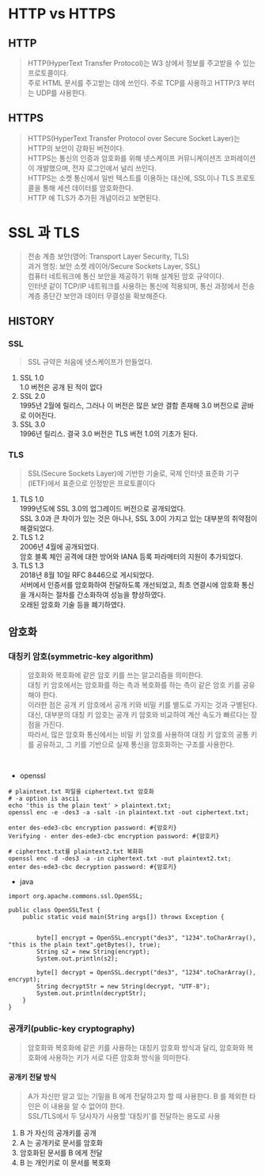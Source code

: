 # HTTP vs HTTPS

## HTTP
> HTTP(HyperText Transfer Protocol)는 W3 상에서 정보를 주고받을 수 있는 프로토콜이다.   
> 주로 HTML 문서를 주고받는 데에 쓰인다. 주로 TCP를 사용하고 HTTP/3 부터는 UDP를 사용한다.  

## HTTPS
> HTTPS(HyperText Transfer Protocol over Secure Socket Layer)는 HTTP의 보안이 강화된 버전이다.   
> HTTPS는 통신의 인증과 암호화를 위해 넷스케이프 커뮤니케이션즈 코퍼레이션이 개발했으며, 전자 로그인에서 널리 쓰인다.  
> HTTPS는 소켓 통신에서 일반 텍스트를 이용하는 대신에, SSL이나 TLS 프로토콜을 통해 세션 데이터를 암호화한다.  
> HTTP 에 TLS가 추가된 개념이라고 보면된다.  

# SSL 과 TLS
> 전송 계층 보안(영어: Transport Layer Security, TLS)    
> 과거 명칭: 보안 소켓 레이어/Secure Sockets Layer, SSL)  
> 컴퓨터 네트워크에 통신 보안을 제공하기 위해 설계된 암호 규약이다.   
> 인터넷 같이 TCP/IP 네트워크를 사용하는 통신에 적용되며, 통신 과정에서 전송계층 종단간 보안과 데이터 무결성을 확보해준다.   

## HISTORY

### SSL
> SSL 규약은 처음에 넷스케이프가 만들었다.  

1. SSL 1.0  
1.0 버전은 공개 된 적이 없다  
2. SSL 2.0  
1995년 2월에 릴리스, 그러나 이 버전은 많은 보안 결함 존재해 3.0 버전으로 곧바로 이어진다. 
3. SSL 3.0  
1996년 릴리스. 결국 3.0 버전은 TLS 버전 1.0의 기초가 된다.  

### TLS
>  SSL(Secure Sockets Layer)에 기반한 기술로, 국제 인터넷 표준화 기구(IETF)에서 표준으로 인정받은 프로토콜이다  

1. TLS 1.0  
1999년도에 SSL 3.0의 업그레이드 버전으로 공개되었다.   
SSL 3.0과 큰 차이가 있는 것은 아니나, SSL 3.0이 가지고 있는 대부분의 취약점이 해결되었다.  
2. TLS 1.2  
2006년 4월에 공개되었다.  
암호 블록 체인 공격에 대한 방어와 IANA 등록 파라메터의 지원이 추가되었다.  
3. TLS 1.3  
2018년 8월 10일 RFC 8446으로 게시되었다.  
서버에서 인증서를 암호화하여 전달하도록 개선되었고, 최초 연결시에 암호화 통신을 개시하는 절차를 간소화하여 성능을 향상하였다.   
오래된 암호화 기술 등을 폐기하였다.  

## 암호화 

### 대칭키 암호(symmetric-key algorithm)
> 암호화와 복호화에 같은 암호 키를 쓰는 알고리즘을 의미한다.  
> 대칭 키 암호에서는 암호화를 하는 측과 복호화를 하는 측이 같은 암호 키를 공유해야 한다.    
> 이러한 점은 공개 키 암호에서 공개 키와 비밀 키를 별도로 가지는 것과 구별된다.   
> 대신, 대부분의 대칭 키 암호는 공개 키 암호와 비교하여 계산 속도가 빠르다는 장점을 가진다.     
> 따라서, 많은 암호화 통신에서는 비밀 키 암호를 사용하여 대칭 키 암호의 공통 키를 공유하고, 그 키를 기반으로 실제 통신을 암호화하는 구조를 사용한다.    

<br>

- openssl
```
# plaintext.txt 파일을 ciphertext.txt 암호화
# -a option is ascii
echo 'this is the plain text' > plaintext.txt;
openssl enc -e -des3 -a -salt -in plaintext.txt -out ciphertext.txt;

enter des-ede3-cbc encryption password: #{암호키}
Verifying - enter des-ede3-cbc encryption password: #{암호키}

# ciphertext.txt를 plaintext2.txt 복화화
openssl enc -d -des3 -a -in ciphertext.txt -out plaintext2.txt;
enter des-ede3-cbc decryption password: #{암호키}
```

- java
```
import org.apache.commons.ssl.OpenSSL;

public class OpenSSLTest {
	public static void main(String args[]) throws Exception {
		
		
		byte[] encrypt = OpenSSL.encrypt("des3", "1234".toCharArray(), "this is the plain text".getBytes(), true);
		String s2 = new String(encrypt);
		System.out.println(s2);
		
		byte[] decrypt = OpenSSL.decrypt("des3", "1234".toCharArray(), encrypt);
		String decryptStr = new String(decrypt, "UTF-8");
		System.out.println(decryptStr);
	}
}

```

### 공개키(public-key cryptography)  
> 암호화와 복호화에 같은 키를 사용하는 대칭키 암호화 방식과 달리, 암호화와 복호화에 사용하는 키가 서로 다른 암호화 방식을 의미한다.  

#### 공개키 전달 방식
> A가 자신만 알고 있는 기밀을 B 에게 전달하고자 할 때 사용한다. B 를 제외한 타인은 이 내용을 알 수 없어야 한다.  
> SSL/TLS에서 두 당사자가 사용할 '대칭키'를 전달하는 용도로 사용
1. B 가 자신의 공개키를 공개
2. A 는 공개키로 문서를 암호화
3. 암호화된 문서를 B 에게 전달
4. B 는 개인키로 이 문서를 복호화
